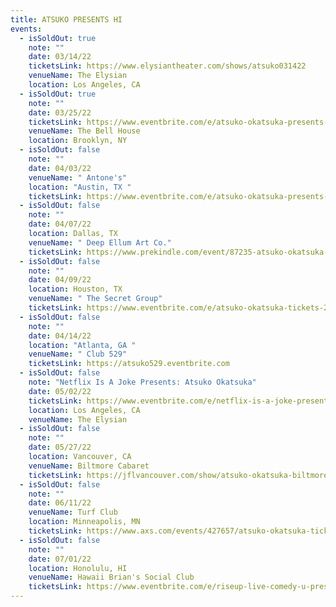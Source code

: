 ```yaml
---
title: ATSUKO PRESENTS HI
events:
  - isSoldOut: true
    note: ""
    date: 03/14/22
    ticketsLink: https://www.elysiantheater.com/shows/atsuko031422
    venueName: The Elysian
    location: Los Angeles, CA
  - isSoldOut: true
    note: ""
    date: 03/25/22
    ticketsLink: https://www.eventbrite.com/e/atsuko-okatsuka-presents-hi-tickets-267064054777
    venueName: The Bell House
    location: Brooklyn, NY
  - isSoldOut: false
    note: ""
    date: 04/03/22
    venueName: " Antone's"
    location: "Austin, TX "
    ticketsLink: https://www.eventbrite.com/e/atsuko-okatsuka-presents-hi-tickets-203388379117
  - isSoldOut: false
    note: ""
    date: 04/07/22
    location: Dallas, TX
    venueName: " Deep Ellum Art Co."
    ticketsLink: https://www.prekindle.com/event/87235-atsuko-okatsuka-dallas
  - isSoldOut: false
    note: ""
    date: 04/09/22
    location: Houston, TX
    venueName: " The Secret Group"
    ticketsLink: https://www.eventbrite.com/e/atsuko-okatsuka-tickets-210038188877
  - isSoldOut: false
    note: ""
    date: 04/14/22
    location: "Atlanta, GA "
    venueName: " Club 529"
    ticketsLink: https://atsuko529.eventbrite.com
  - isSoldOut: false
    note: "Netflix Is A Joke Presents: Atsuko Okatsuka"
    date: 05/02/22
    ticketsLink: https://www.eventbrite.com/e/netflix-is-a-joke-presents-atsuko-okatsuka-tickets-289955092487
    location: Los Angeles, CA
    venueName: The Elysian
  - isSoldOut: false
    note: ""
    date: 05/27/22
    location: Vancouver, CA
    venueName: Biltmore Cabaret
    ticketsLink: https://jflvancouver.com/show/atsuko-okatsuka-biltmore/
  - isSoldOut: false
    note: ""
    date: 06/11/22
    venueName: Turf Club
    location: Minneapolis, MN
    ticketsLink: https://www.axs.com/events/427657/atsuko-okatsuka-tickets?skin=turfclub
  - isSoldOut: false
    note: ""
    date: 07/01/22
    location: Honolulu, HI
    venueName: Hawaii Brian's Social Club
    ticketsLink: https://www.eventbrite.com/e/riseup-live-comedy-u-present-atsuko-okatsuka-tickets-288710489847
---
```

